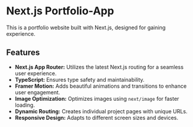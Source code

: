 # Next.js Portfolio-App

This is a portfolio website built with Next.js, designed for gaining experience.

## Features

- **Next.js App Router:** Utilizes the latest Next.js routing for a seamless user experience.
- **TypeScript:** Ensures type safety and maintainability.
- **Framer Motion:** Adds beautiful animations and transitions to enhance user engagement.
- **Image Optimization:** Optimizes images using `next/image` for faster loading.
- **Dynamic Routing:** Creates individual project pages with unique URLs.
- **Responsive Design:** Adapts to different screen sizes and devices.
